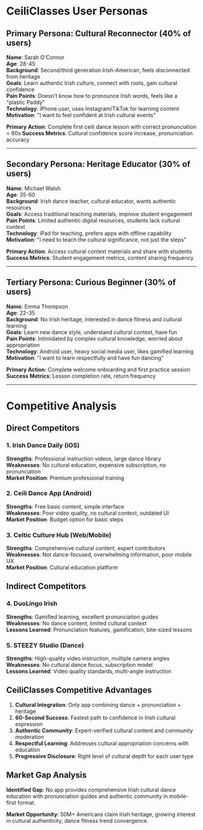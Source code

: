 # CeiliClasses User Personas

## Primary Persona: Cultural Reconnector (40% of users)
**Name**: Sarah O'Connor  
**Age**: 28-45  
**Background**: Second/third generation Irish-American, feels disconnected from heritage  
**Goals**: Learn authentic Irish culture, connect with roots, gain cultural confidence  
**Pain Points**: Doesn't know how to pronounce Irish words, feels like a "plastic Paddy"  
**Technology**: iPhone user, uses Instagram/TikTok for learning content  
**Motivation**: "I want to feel confident at Irish cultural events"  

**Primary Action**: Complete first ceili dance lesson with correct pronunciation < 60s
**Success Metrics**: Cultural confidence score increase, pronunciation accuracy

---

## Secondary Persona: Heritage Educator (30% of users)
**Name**: Michael Walsh  
**Age**: 35-60  
**Background**: Irish dance teacher, cultural educator, wants authentic resources  
**Goals**: Access traditional teaching materials, improve student engagement  
**Pain Points**: Limited authentic digital resources, students lack cultural context  
**Technology**: iPad for teaching, prefers apps with offline capability  
**Motivation**: "I need to teach the cultural significance, not just the steps"  

**Primary Action**: Access cultural context materials and share with students
**Success Metrics**: Student engagement metrics, content sharing frequency

---

## Tertiary Persona: Curious Beginner (30% of users)
**Name**: Emma Thompson  
**Age**: 22-35  
**Background**: No Irish heritage, interested in dance fitness and cultural learning  
**Goals**: Learn new dance style, understand cultural context, have fun  
**Pain Points**: Intimidated by complex cultural knowledge, worried about appropriation  
**Technology**: Android user, heavy social media user, likes gamified learning  
**Motivation**: "I want to learn respectfully and have fun dancing"  

**Primary Action**: Complete welcome onboarding and first practice session
**Success Metrics**: Lesson completion rate, return frequency

---

# Competitive Analysis

## Direct Competitors
### 1. Irish Dance Daily (iOS)
**Strengths**: Professional instruction videos, large dance library  
**Weaknesses**: No cultural education, expensive subscription, no pronunciation  
**Market Position**: Premium professional training  

### 2. Ceili Dance App (Android)
**Strengths**: Free basic content, simple interface  
**Weaknesses**: Poor video quality, no cultural context, outdated UI  
**Market Position**: Budget option for basic steps  

### 3. Celtic Culture Hub (Web/Mobile)
**Strengths**: Comprehensive cultural content, expert contributors  
**Weaknesses**: Not dance-focused, overwhelming information, poor mobile UX  
**Market Position**: Cultural education platform  

## Indirect Competitors
### 4. DuoLingo Irish
**Strengths**: Gamified learning, excellent pronunciation guides  
**Weaknesses**: No dance content, limited cultural context  
**Lessons Learned**: Pronunciation features, gamification, bite-sized lessons  

### 5. STEEZY Studio (Dance)
**Strengths**: High-quality video instruction, multiple camera angles  
**Weaknesses**: No cultural dance focus, subscription model  
**Lessons Learned**: Video quality standards, multi-angle instruction  

## CeiliClasses Competitive Advantages
1. **Cultural Integration**: Only app combining dance + pronunciation + heritage
2. **60-Second Success**: Fastest path to confidence in Irish cultural expression
3. **Authentic Community**: Expert-verified cultural content and community moderation
4. **Respectful Learning**: Addresses cultural appropriation concerns with education
5. **Progressive Disclosure**: Right level of cultural depth for each user type

## Market Gap Analysis
**Identified Gap**: No app provides comprehensive Irish cultural dance education with pronunciation guides and authentic community in mobile-first format.

**Market Opportunity**: 50M+ Americans claim Irish heritage, growing interest in cultural authenticity, dance fitness trend convergence.